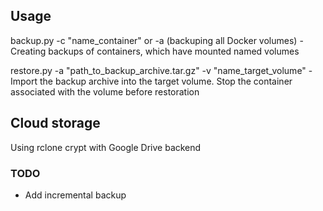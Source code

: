 ## Usage

backup.py -c "name_container" or -a (backuping all Docker volumes) - Creating backups of containers, which have mounted named volumes

restore.py -a "path_to_backup_archive.tar.gz" -v "name_target_volume" - Import the backup archive into the target volume. Stop the container associated with the volume before restoration

## Cloud storage
Using rclone crypt with Google Drive backend

### TODO
- Add incremental backup